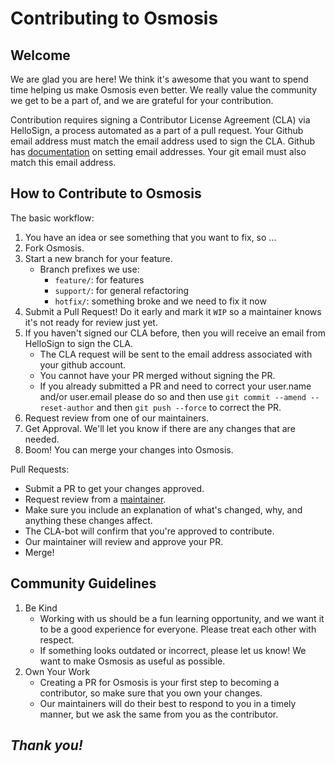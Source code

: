 # Contributing to Osmosis

## Welcome

We are glad you are here! We think it's awesome that you want to spend time helping us make Osmosis even better. We really value the community we get to be a part of, and we are grateful for your contribution.

Contribution requires signing a Contributor License Agreement (CLA) via HelloSign, a process automated as a part of a pull request. Your Github email address must match the email address used to sign the CLA. Github has [documentation](https://help.github.com/articles/setting-your-commit-email-address-on-github/) on setting email addresses. Your git email must also match this email address.

## How to Contribute to Osmosis

The basic workflow:

1. You have an idea or see something that you want to fix, so ...
2. Fork Osmosis.
3. Start a new branch for your feature.
   - Branch prefixes we use:
     - `feature/`: for features
     - `support/`: for general refactoring
     - `hotfix/`: something broke and we need to fix it now
4. Submit a Pull Request! Do it early and mark it `WIP` so a maintainer knows it's not ready for review just yet.
5. If you haven't signed our CLA before, then you will receive an email from HelloSign to sign the CLA.
   - The CLA request will be sent to the email address associated with your github account.
   - You cannot have your PR merged without signing the PR.
   - If you already submitted a PR and need to correct your user.name and/or user.email please do so and then use `git commit --amend --reset-author` and then `git push --force` to correct the PR.
6. Request review from one of our maintainers.
7. Get Approval. We'll let you know if there are any changes that are needed.
8. Boom! You can merge your changes into Osmosis.

Pull Requests:

- Submit a PR to get your changes approved.
- Request review from a [maintainer](MAINTAINERS.md).
- Make sure you include an explanation of what's changed, why, and anything these changes affect.
- The CLA-bot will confirm that you're approved to contribute.
- Our maintainer will review and approve your PR.
- Merge!

## Community Guidelines

1. Be Kind
   - Working with us should be a fun learning opportunity, and we want it to be a good experience for everyone. Please treat each other with respect.
   - If something looks outdated or incorrect, please let us know! We want to make Osmosis as useful as possible.
2. Own Your Work
   - Creating a PR for Osmosis is your first step to becoming a contributor, so make sure that you own your changes.
   - Our maintainers will do their best to respond to you in a timely manner, but we ask the same from you as the contributor.

## _Thank you!_
